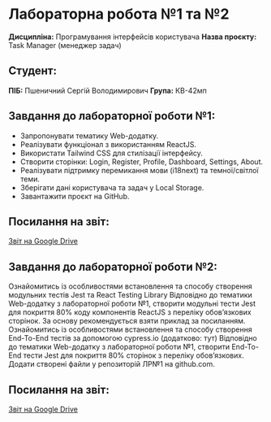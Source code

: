 # Лабораторна робота №1 та №2
**Дисципліна:** Програмування інтерфейсів користувача 
**Назва проєкту:** Task Manager (менеджер задач)

## Студент:
**ПІБ:** Пшеничний Сергій Володимирович 
**Група:** КВ-42мп  

## Завдання до лабораторної роботи №1:
- Запропонувати тематику Web-додатку.
- Реалізувати функціонал з використанням ReactJS.
- Використати Tailwind CSS для стилізації інтерфейсу.
- Створити сторінки: Login, Register, Profile, Dashboard, Settings, About.
- Реалізувати підтримку перемикання мови (i18next) та темної/світлої теми.
- Зберігати дані користувача та задач у Local Storage.
- Завантажити проєкт на GitHub.

## Посилання на звіт:
[Звіт на Google Drive](https://docs.google.com/document/d/1NWhpI98wJ6u0TZR_RcS9MSkBmGLaujtuXQ49D-yJnN4/edit?usp=sharing)

## Завдання до лабораторної роботи №2:
Ознайомитись із особливостями встановлення та способу створення модульних тестів Jest та React Testing Library
Відповідно до тематики Web-додатку з лабораторної роботи №1, створити модульні тести Jest для покриття 80% коду компонентів ReactJS з переліку обов’язкових сторінок. За основу рекомендується взяти приклад за посиланням.
Ознайомитись із особливостями встановлення та способу створення End-To-End тестів за допомогою cypress.io (додатково: тут)
Відповідно до тематики Web-додатку з лабораторної роботи №1, створити End-To-End тести Jest для покриття 80% сторінок з переліку обов’язкових.
Додати створені файли у репозиторій ЛР№1 на github.com.

## Посилання на звіт:
[Звіт на Google Drive](https://docs.google.com/document/d/1NQPOmziWOTbdMI_tco-L3JYNW4uNb9E4a9XeGzBViEY/edit?usp=sharing)
